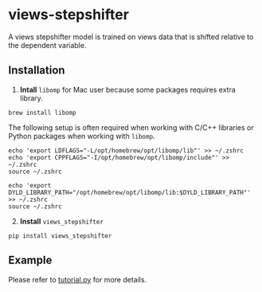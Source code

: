 # views-stepshifter

A views stepshifter model is trained on views data that is shifted relative to the dependent variable. 

## Installation

1. **Intall** ```libomp``` for Mac user because some packages requires extra library. 
```
brew install libomp
```

The following setup is often required when working with C/C++ libraries or Python packages when working with ```libomp```.
````
echo 'export LDFLAGS="-L/opt/homebrew/opt/libomp/lib"' >> ~/.zshrc                           
echo 'export CPPFLAGS="-I/opt/homebrew/opt/libomp/include"' >> ~/.zshrc
source ~/.zshrc
````

````
echo 'export DYLD_LIBRARY_PATH="/opt/homebrew/opt/libomp/lib:$DYLD_LIBRARY_PATH"' >> ~/.zshrc
source ~/.zshrc
````

2. **Install** ```views_stepshifter```
```
pip install views_stepshifter
```

## Example
Please refer to [tutorial.py](https://github.com/views-platform/views-stepshifter/blob/main/tutorial.ipynb) for more details.